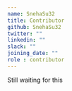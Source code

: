 ```yaml
---
name: SnehaSu32
title: Contributor
github: SnehaSu32
twitter: ""
linkedin: ""
slack: ""
joining_date: ""
role : contributor
---
```


Still waiting for this
